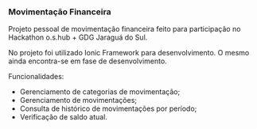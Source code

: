 ### Movimentação Financeira

Projeto pessoal de movimentação financeira feito para participação no Hackathon o.s.hub + GDG Jaraguá do Sul.

No projeto foi utilizado Ionic Framework para desenvolvimento. O mesmo ainda encontra-se em fase de desenvolvimento.

Funcionalidades:

* Gerenciamento de categorias de movimentação;
* Gerenciamento de movimentações;
* Consulta de histórico de movimentações por período;
* Verificação de saldo atual.